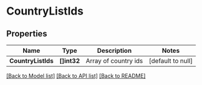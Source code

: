 # CountryListIds

## Properties
Name | Type | Description | Notes
------------ | ------------- | ------------- | -------------
**CountryListIds** | **[]int32** | Array of country ids | [default to null]

[[Back to Model list]](../README.md#documentation-for-models) [[Back to API list]](../README.md#documentation-for-api-endpoints) [[Back to README]](../README.md)


